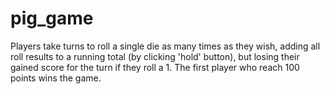 # pig_game
 Players take turns to roll a single die as many times as they wish, adding all roll results to a running total (by clicking 'hold' button), but losing their gained score for the turn if they roll a 1.  The first player who reach 100 points wins the game.
